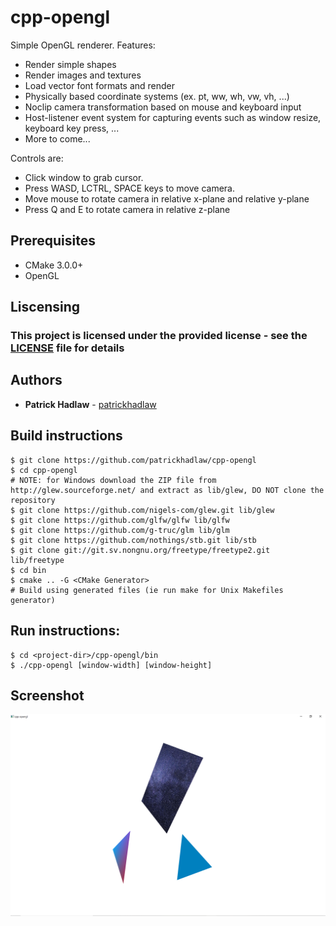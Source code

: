 # cpp-opengl

Simple OpenGL renderer.
Features:
* Render simple shapes
* Render images and textures
* Load vector font formats and render
* Physically based coordinate systems (ex. pt, ww, wh, vw, vh, ...)
* Noclip camera transformation based on mouse and keyboard input
* Host-listener event system for capturing events such as window resize, keyboard key press, ...
* More to come...

Controls are:
* Click window to grab cursor.
* Press WASD, LCTRL, SPACE keys to move camera.
* Move mouse to rotate camera in relative x-plane and relative y-plane
* Press Q and E to rotate camera in relative z-plane

## Prerequisites

* CMake 3.0.0+
* OpenGL

## Liscensing

### This project is licensed under the provided license - see the [LICENSE](LICENSE) file for details

## Authors

* **Patrick Hadlaw** - [patrickhadlaw](https://github.com/patrickhadlaw)

## Build instructions

```
$ git clone https://github.com/patrickhadlaw/cpp-opengl
$ cd cpp-opengl
# NOTE: for Windows download the ZIP file from http://glew.sourceforge.net/ and extract as lib/glew, DO NOT clone the repository
$ git clone https://github.com/nigels-com/glew.git lib/glew
$ git clone https://github.com/glfw/glfw lib/glfw
$ git clone https://github.com/g-truc/glm lib/glm
$ git clone https://github.com/nothings/stb.git lib/stb
$ git clone git://git.sv.nongnu.org/freetype/freetype2.git lib/freetype
$ cd bin
$ cmake .. -G <CMake Generator>
# Build using generated files (ie run make for Unix Makefiles generator)
```

## Run instructions: 

```
$ cd <project-dir>/cpp-opengl/bin
$ ./cpp-opengl [window-width] [window-height]
```

## Screenshot
![screenshot1](/screenshot1.PNG?raw=true "Screenshot")
